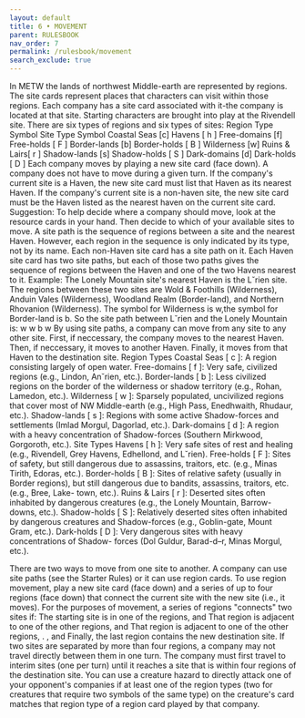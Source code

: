 ```yaml
---
layout: default
title: 6 • MOVEMENT
parent: RULESBOOK
nav_order: 7
permalink: /rulesbook/movement
search_exclude: true
---
```


 In  METW  the  lands of northwest Middle-earth are represented by regions.  The
site cards represent places that characters can visit within those regions. Each
company has a site card associated with it-the company is located at that  site.
Starting characters are brought into play at the Rivendell site.
 There are six types of regions and six types of sites:
 Region Type Symbol  Site Type   Symbol
 Coastal Seas   [c]  Havens       [ h ]
 Free-domains   [f]  Free-holds   [ F ]
 Border-lands   [b]  Border-holds [ B ]
 Wilderness     [w]  Ruins & Lairs[ r ]
 Shadow-lands   [s]  Shadow-holds [ S ]
 Dark-domains   [d]  Dark-holds   [ D ]
 Each  company moves by playing a new site card (face down). A company does  not
have to move during a given turn.
 If  the  company's current site is a Haven, the new site card  must  list  that
Haven  as its nearest Haven. If the company's current site is a non-haven  site,
the  new  site card must be the Haven listed as the nearest haven on the current
site card.
 Suggestion: To help decide where a company should move, look at the  resource
 cards in your hand. Then decide to which of your available sites to move.
 A  site  path is the sequence of regions between a site and the nearest  Haven.
However, each region in the sequence is only indicated by its type, not  by  its
name.  Each non-Haven site card has a site path on it. Each Haven site card  has
two  site  paths,  but  each of those two paths gives the  sequence  of  regions
between the Haven and one of the two Havens nearest to it.
 Example:  The  Lonely Mountain site's nearest Haven is the L˘rien  site.  The
 regions  between  these two sites are Wold & Foothills  (Wilderness),  Anduin
 Vales  (Wilderness),  Woodland Realm (Border-land),  and  Northern  Rhovanion
 (Wilderness).  The symbol for Wilderness is w,the symbol for  Border-land  is
 b. So the site path between L˘rien and the Lonely Mountain is:
                                     w w b w
 By  using  site  paths, a company can move from any site  to  any  other  site.
First,  if  neccessary,  the  company moves  to  the  nearest  Haven.  Then,  if
neccessary, it moves to another Haven. Finally, it moves from that Haven to  the
destination site.
Region Types
Coastal Seas [ c ]: A region consisting largely of open water.
Free-domains [ f ]: Very safe, civilized regions (e.g., Lindon, An˘rien, etc.).
Border-lands [ b ]: Less civilized regions on the border of the wilderness or
 shadow territory (e.g., Rohan, Lamedon, etc.).
Wilderness [ w ]: Sparsely populated, uncivilized regions that cover most of NW
 Middle-earth (e.g., High Pass, Enedhwaith, Rhudaur, etc.).
Shadow-lands [ s ]: Regions with some active Shadow-forces
 and settlements (Imlad Morgul, Dagorlad, etc.).
Dark-domains [ d ]: A region with a heavy concentration of Shadow-forces
 (Southern Mirkwood, Gorgoroth, etc.).
Site Types
Havens [ h ]: Very safe sites of rest and healing
 (e.g., Rivendell, Grey Havens, Edhellond, and L˘rien).
Free-holds [ F ]: Sites of safety, but still dangerous due to
 assassins, traitors, etc. (e.g., Minas Tirith, Edoras, etc.).
Border-holds [ B ]: Sites of relative safety (usually in Border regions), but
 still dangerous due to bandits, assassins, traitors, etc. (e.g., Bree, Lake-
 town, etc.).
Ruins & Lairs [ r ]: Deserted sites often inhabited by dangerous creatures
 (e.g., the Lonely Mountain, Barrow-downs, etc.).
Shadow-holds [ S ]: Relatively deserted sites often
 inhabited by dangerous creatures and Shadow-forces
 (e.g., Goblin-gate, Mount Gram, etc.).
Dark-holds [ D ]: Very dangerous sites with heavy concentrations of Shadow-
 forces (Dol Guldur, Barad-d–r, Minas Morgul, etc.).

There  are  two ways to move from one site to another. A company can  use  site
paths (see the Starter Rules) or it can use region cards.
 To  use region movement, play a new site card (face down) and a series of up to
four  regions (face down) that connect the current site with the new site (i.e.,
it  moves).  For  the purposes of movement, a series of regions  "connects"  two
sites if:
 The starting site is in one of the regions, and
 That region is adjacent to one of the other regions, and
 That region is adjacent to one of the other regions, . , and
 Finally, the last region contains the new destination site.
 If  two sites are separated by more than four regions, a company may not travel
directly  between  them in one turn. The company must first  travel  to  interim
sites (one per turn) until it reaches a site that is within four regions of  the
destination site.
 You  can  use  a  creature  hazard to directly attack one  of  your  opponent's
companies  if  at least one of the region types (two for creatures that  require
two symbols of the same type) on the creature's card matches that region type of
a region card played by that company.
